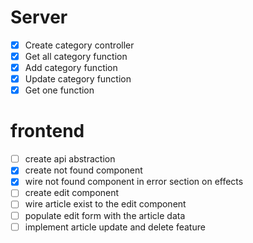 # Server
- [X] Create category controller
- [X] Get all category function
- [X] Add category function
- [X] Update category function
- [X] Get one function

# frontend
- [ ] create api abstraction
- [X] create not found component
- [X] wire not found component in error section on effects
- [ ] create edit component
- [ ] wire article exist to the edit component
- [ ] populate edit form with the article data
- [ ] implement article update and delete feature